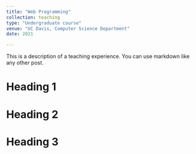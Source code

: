 ```yaml
---
title: "Web Programming"
collection: teaching
type: "Undergraduate course"
venue: "UC Davis, Computer Science Department"
date: 2021

---
```


This is a description of a teaching experience. You can use markdown like any other post.

Heading 1
=========

Heading 2
=========

Heading 3
=========

